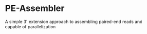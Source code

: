 # PE-Assembler

A simple 3' extension approach to assembling paired-end reads and capable of parallelization
